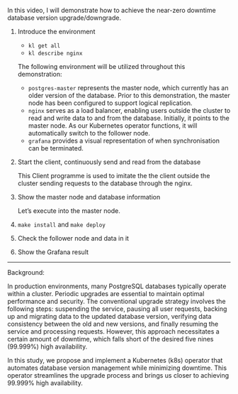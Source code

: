 In this video, I will demonstrate how to achieve the near-zero downtime database version upgrade/downgrade.

1. Introduce the environment

   * `kl get all`
   * `kl describe nginx`

   The following environment will be utilized throughout this demonstration:

   - `postgres-master` represents the master node, which currently has an older version of the database. Prior to this demonstration, the master node has been configured to support logical replication.
   - `nginx` serves as a load balancer, enabling users outside the cluster to read and write data to and from the database. Initially, it points to the master node. As our Kubernetes operator functions, it will automatically switch to the follower node.
   - `grafana` provides a visual representation of when synchronisation can be terminated.

2. Start the client, continuously send and read from the database

   This Client programme is used to imitate the the client outside the cluster sending requests to the database through the nginx.

3. Show the master node and database information

   Let’s execute into the master node.

4. `make install` and `make deploy`

5. Check the follower node and data in it

6. Show the Grafana result

----

Background:

In production environments, many PostgreSQL databases typically operate within a cluster. Periodic upgrades are essential to maintain optimal performance and security. The conventional upgrade strategy involves the following steps: suspending the service, pausing all user requests, backing up and migrating data to the updated database version, verifying data consistency between the old and new versions, and finally resuming the service and processing requests. However, this approach necessitates a certain amount of downtime, which falls short of the desired five nines (99.999%) high availability.

In this study, we propose and implement a Kubernetes (k8s) operator that automates database version management while minimizing downtime. This operator streamlines the upgrade process and brings us closer to achieving 99.999% high availability.